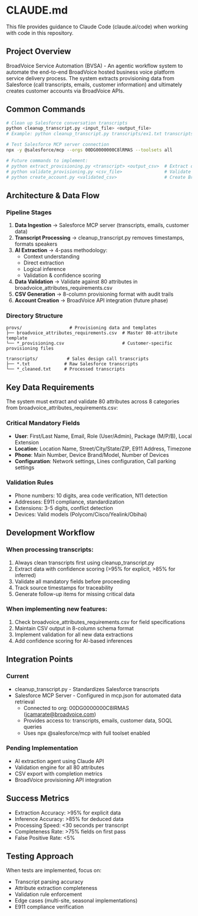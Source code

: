 # CLAUDE.md

This file provides guidance to Claude Code (claude.ai/code) when working with code in this repository.

## Project Overview

BroadVoice Service Automation (BVSA) - An agentic workflow system to automate the end-to-end BroadVoice hosted business voice platform service delivery process. The system extracts provisioning data from Salesforce (call transcripts, emails, customer information) and ultimately creates customer accounts via BroadVoice APIs.

## Common Commands

```bash
# Clean up Salesforce conversation transcripts
python cleanup_transcript.py <input_file> <output_file>
# Example: python cleanup_transcript.py transcripts/ex1.txt transcripts/ex1_cleaned.txt

# Test Salesforce MCP server connection
npx -y @salesforce/mcp --orgs 00DG0000000C8lRMAS --toolsets all

# Future commands to implement:
# python extract_provisioning.py <transcript> <output_csv>  # Extract data from transcripts
# python validate_provisioning.py <csv_file>                # Validate against requirements
# python create_account.py <validated_csv>                  # Create BroadVoice account via API
```

## Architecture & Data Flow

### Pipeline Stages
1. **Data Ingestion** → Salesforce MCP server (transcripts, emails, customer data)
2. **Transcript Processing** → cleanup_transcript.py removes timestamps, formats speakers
3. **AI Extraction** → 4-pass methodology:
   - Context understanding
   - Direct extraction
   - Logical inference
   - Validation & confidence scoring
4. **Data Validation** → Validate against 80 attributes in broadvoice_attributes_requirements.csv
5. **CSV Generation** → 8-column provisioning format with audit trails
6. **Account Creation** → BroadVoice API integration (future phase)

### Directory Structure
```
provs/                  # Provisioning data and templates
├── broadvoice_attributes_requirements.csv  # Master 80-attribute template
└── *_provisioning.csv                      # Customer-specific provisioning files

transcripts/           # Sales design call transcripts
├── *.txt             # Raw Salesforce transcripts
└── *_cleaned.txt     # Processed transcripts
```

## Key Data Requirements

The system must extract and validate 80 attributes across 8 categories from broadvoice_attributes_requirements.csv:

### Critical Mandatory Fields
- **User**: First/Last Name, Email, Role (User/Admin), Package (M/P/B), Local Extension
- **Location**: Location Name, Street/City/State/ZIP, E911 Address, Timezone
- **Phone**: Main Number, Device Brand/Model, Number of Devices
- **Configuration**: Network settings, Lines configuration, Call parking settings

### Validation Rules
- Phone numbers: 10 digits, area code verification, N11 detection
- Addresses: E911 compliance, standardization
- Extensions: 3-5 digits, conflict detection
- Devices: Valid models (Polycom/Cisco/Yealink/Obihai)

## Development Workflow

### When processing transcripts:
1. Always clean transcripts first using cleanup_transcript.py
2. Extract data with confidence scoring (>95% for explicit, >85% for inferred)
3. Validate all mandatory fields before proceeding
4. Track source timestamps for traceability
5. Generate follow-up items for missing critical data

### When implementing new features:
1. Check broadvoice_attributes_requirements.csv for field specifications
2. Maintain CSV output in 8-column schema format
3. Implement validation for all new data extractions
4. Add confidence scoring for AI-based inferences

## Integration Points

### Current
- cleanup_transcript.py - Standardizes Salesforce transcripts
- Salesforce MCP Server - Configured in mcp.json for automated data retrieval
  - Connected to org: 00DG0000000C8lRMAS (jcamarate@broadvoice.com)
  - Provides access to: transcripts, emails, customer data, SOQL queries
  - Uses npx @salesforce/mcp with full toolset enabled

### Pending Implementation
- AI extraction agent using Claude API
- Validation engine for all 80 attributes
- CSV export with completion metrics
- BroadVoice provisioning API integration

## Success Metrics
- Extraction Accuracy: >95% for explicit data
- Inference Accuracy: >85% for deduced data
- Processing Speed: <30 seconds per transcript
- Completeness Rate: >75% fields on first pass
- False Positive Rate: <5%

## Testing Approach

When tests are implemented, focus on:
- Transcript parsing accuracy
- Attribute extraction completeness
- Validation rule enforcement
- Edge cases (multi-site, seasonal implementations)
- E911 compliance verification
